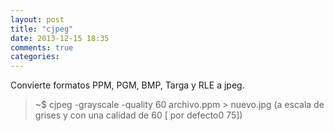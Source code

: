 ```yaml
---
layout: post
title: "cjpeg"
date: 2013-12-15 18:35
comments: true
categories: 
---
```

Convierte formatos PPM, PGM, BMP, Targa y RLE a jpeg.

>~$ cjpeg -grayscale -quality 60 archivo.ppm > nuevo.jpg (a escala de grises y con una calidad de 60 [ por defecto0 75])

